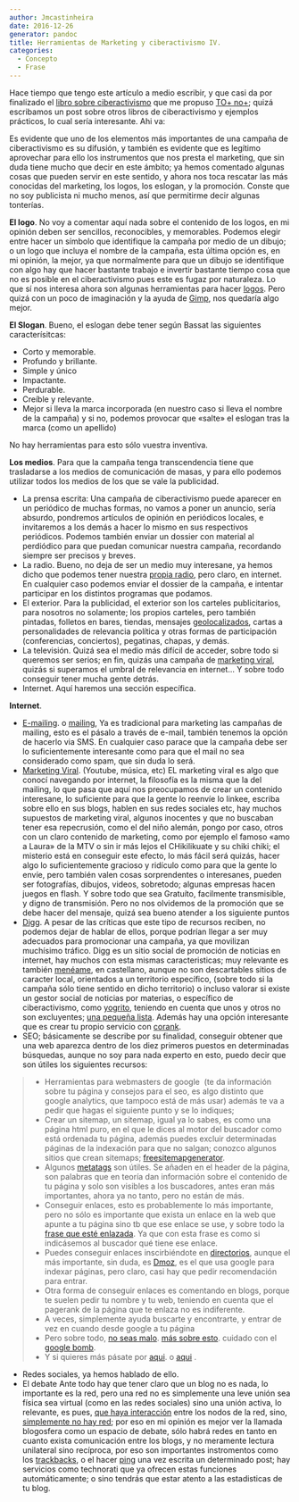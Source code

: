 ```yaml
---
author: Jmcastinheira
date: 2016-12-26
generator: pandoc
title: Herramientas de Marketing y ciberactivismo IV.
categories:
  - Concepto
  - Frase
---
```




Hace tiempo que tengo este artículo a medio escribir, y que casi da por
finalizado el [libro sobre
ciberactivismo](http://entelequia.bligoo.com/content/view/166416/Ciberactivismo_introduccion.html)
que me propuso [TO+ no+](http://www.bligoo.com/user/show/41749); quizá
escribamos un post sobre otros libros de ciberactivismo y ejemplos
prácticos, lo cual sería interesante. Ahi va:

Es evidente que uno de los elementos más importantes de una campaña de
ciberactivismo es su difusión, y también es evidente que es legítimo
aprovechar para ello los instrumentos que nos presta el marketing, que
sin duda tiene mucho que decir en este ámbito; ya hemos comentado
algunas cosas que pueden servir en este sentido, y ahora nos toca
rescatar las más conocidas del marketing, los logos, los eslogan, y la
promoción. Conste que no soy publicista ni mucho menos, así que
permitirme decir algunas tonterías.

**El logo**. No voy a comentar aquí nada sobre el contenido de los
logos, en mi opinión deben ser sencillos, reconocibles, y memorables.
Podemos elegir entre hacer un símbolo que identifique la campaña por
medio de un dibujo; o un logo que incluya el nombre de la campaña, esta
última opción es, en mi opinión, la mejor, ya que normalmente para que
un dibujo se identifique con algo hay que hacer bastante trabajo e
invertir bastante tiempo cosa que no es posible en el ciberactivismo
pues este es fugaz por naturaleza. Lo que sí nos interesa ahora son
algunas herramientas para hacer
[logos](http://es.blinklist.com/Aulo/logo/). Pero quizá con un poco de
imaginación y la ayuda de [Gimp](http://www.gimp.org.es/), nos quedaría
algo mejor.

**El Slogan**. Bueno, el eslogan debe tener según Bassat las siguientes
caracterísitcas:

-   Corto y memorable.
-   Profundo y brillante.
-   Simple y único
-   Impactante.
-   Perdurable.
-   Creíble y relevante.
-   Mejor si lleva la marca incorporada (en nuestro caso si lleva el
    nombre de la campaña) y si no, podemos provocar que «salte» el
    eslogan tras la marca (como un apellido)

No hay herramientas para esto sólo vuestra inventiva.

**Los medios**. Para que la campaña tenga transcendencia tiene que
trasladarse a los medios de comunicación de masas, y para ello podemos
utilizar todos los medios de los que se vale la publicidad.

-   La prensa escrita: Una campaña de ciberactivismo puede aparecer en
    un periódico de muchas formas, no vamos a poner un anuncio, sería
    absurdo, pondremos artículos de opinión en periódicos locales, e
    invitaremos a los demás a hacer lo mismo en sus respectivos
    periódicos. Podemos también enviar un dossier con material al
    perdiódico para que puedan comunicar nuestra campaña, recordando
    siempre ser precisos y breves.
-   La radio. Bueno, no deja de ser un medio muy interesane, ya hemos
    dicho que podemos tener nuestra [propia
    radio](http://mouse.latercera.cl/2003/guiaweb/12/04/index.asp), pero
    claro, en internet. En cualquier caso podemos enviar el dossier de
    la campaña, e intentar participar en los distintos programas que
    podamos.
-   El exterior. Para la publicidad, el exterior son los carteles
    publicitarios, para nosotros no solamente; los propios carteles,
    pero también pintadas, folletos en bares, tiendas, mensajes
    [geolocalizados](http://www.neoteo.com/android-y-el-fin-del-mundo-como-lo-conocemos-5564/pg-2.neo),
    cartas a personalidades de relevancia política y otras formas de
    participación (conferencias, conciertos), pegatinas, chapas, y
    demás.
-   La televisión. Quizá sea el medio más difícil de acceder, sobre todo
    si queremos ser serios; en fin, quizás una campaña de [marketing
    viral](http://es.wikipedia.org/wiki/Marketing_viral), quizás si
    superamos el umbral de relevancia en internet... Y sobre todo
    conseguir tener mucha gente detrás.
-   Internet. Aquí haremos una sección específica.

**Internet**.

-   [E-mailing](http://www.ecaformacion.com/Boletin/boletin_junio2007/eMail-Marketing.htm).
    o [mailing](http://es.wikipedia.org/wiki/Mailing), Ya es tradicional
    para marketing las campañas de mailing, esto es el pásalo a través
    de e-mail, también tenemos la opción de hacerlo via SMS. En
    cualquier caso parace que la campaña debe ser lo suficientemente
    interesante como para que el mail no sea considerado como spam, que
    sin duda lo será.
-   [Marketing Viral](http://es.wikipedia.org/wiki/Marketing_viral).
    (Youtube, música, etc) EL marketing viral es algo que conocí
    navegando por internet, la filosofía es la misma que la del mailing,
    lo que pasa que aquí nos preocupamos de crear un contenido
    interesane, lo suficiente para que la gente lo reenvíe lo linkee,
    escriba sobre ello en sus blogs, hablen en sus redes sociales etc,
    hay muchos supuestos de marketing viral, algunos inocentes y que no
    buscaban tener esa repecrusión, como el del niño alemán, pongo por
    caso, otros con un claro contenido de marketing, como por ejemplo el
    famoso «amo a Laura» de la MTV o sin ir más lejos el CHikilikuate y
    su chiki chiki; el misterio está en conseguir este efecto, lo más
    fácil será quizás, hacer algo lo suficientemente gracioso y ridículo
    como para que la gente lo envíe, pero también valen cosas
    sorprendentes o interesanes, pueden ser fotografías, dibujos,
    videos, sobretodo; algunas empresas hacen juegos en flash. Y sobre
    todo que sea Gratuíto, facilmente transmisible, y digno de
    transmisión. Pero no nos olvidemos de la promoción que se debe hacer
    del mensaje, quizá sea bueno atender a los siguiente puntos
-   [Digg](http://es.wikipedia.org/wiki/Digg). A pesar de las críticas
    que este tipo de recursos reciben, no podemos dejar de hablar de
    ellos, porque podrían llegar a ser muy adecuados para promocionar
    una campaña, ya que movilizan muchísimo tráfico. Digg es un sitio
    social de promoción de noticias en internet, hay muchos con esta
    mismas caracteristicas; muy relevante es también
    [menéame](http://es.wikipedia.org/wiki/Men%C3%A9ame), en castellano,
    aunque no son descartables sitios de caracter local, orientados a un
    territorio específico, (sobre todo si la campaña sólo tiene sentido
    en dicho territorio) o incluso valorar si existe un gestor social de
    noticias por materias, o específico de ciberactivismo, como
    [yogrito](http://www.yogrito.com/), teniendo en cuenta que unos y
    otros no son excluyentes; [una pequeña
    lista](http://www.blogoff.es/2008/01/16/los-10-mejores-clones-de-meneame/).
    Además hay una opción interesante que es crear tu propio servicio
    con [corank](http://es.corank.com/).
-   SEO; básicamente se describe por su finalidad, conseguir obtener que
    una web aparezca dentro de los diez primeros puestos en determinadas
    búsquedas, aunque no soy para nada experto en esto, puedo decir que
    son útiles los siguientes recursos:

> -   Herramientas para webmasters de google  (te da información sobre
>     tu página y consejos para el seo, es algo distinto que google
>     analytics, que tampoco está de más usar) además te va a pedir que
>     hagas el siguiente punto y se lo indiques;
> -   Crear un sitemap, un sitemap, igual ya lo sabes, es como una
>     página html puro, en el que le dices al motor del buscador como
>     está ordenada tu página, además puedes excluir determinadas
>     páginas de la indexación para que no salgan; conozco algunos
>     sitios que crean sitemaps;
>     [freesitemapgenerator](http://www.freesitemapgenerator.com).
> -   Algunos
>     [metatags](http://www.xeoweb.com/buscadores/meta-tag-keywords-description.php)
>     son útiles. Se añaden en el header de la página, son palabras que
>     en teoría dan información sobre el contenido de tu página y solo
>     son visibles a los buscadores, antes eran más importantes, ahora
>     ya no tanto, pero no están de más.
> -   Conseguir enlaces, esto es probablemente lo más importante, pero
>     no sólo es importante que exista un enlace en la web que apunte a
>     tu página sino tb que ese enlace se use, y sobre todo la [frase
>     que esté
>     enlazada](http://www.xeoweb.com/buscadores/anchordenacion.pdf). Ya
>     que con esta frase es como si indicásemos al buscador qué tiene
>     ese enlace.
> -   Puedes conseguir enlaces inscirbiéndote en
>     [directorios](http://www.omnibius.com/directory/GetListByCharact/free),
>     aunque el más importante, sin duda, es
>     [Dmoz](http://www.dmoz.org/), es el que usa google para indexar
>     páginas, pero claro, casi hay que pedir recomendación para entrar.
> -   Otra forma de conseguir enlaces es comentando en blogs, porque te
>     suelen pedir tu nombre y tu web, teniendo en cuenta que el
>     pagerank de la página que te enlaza no es indiferente.
> -   A veces, simplemente ayuda buscarte y encontrarte, y entrar de vez
>     en cuando desde google a tu página
> -   Pero sobre todo, [no seas
>     malo](http://www.xeoweb.com/buscadores/posicionamiento-penalizado.php).
>     [más sobre
>     esto](http://www.webestilo.com/posicionamiento-web/penalizaciones.phtml).
>     cuidado con el [google
>     bomb](http://es.wikipedia.org/wiki/Google_bomb).
> -   Y si quieres más pásate por
>     [aqui](http://www.xeoweb.com/posicionamiento-en-buscadores.php). o
>     [aqui](http://www.seofemenino.com/) .

  -   Redes sociales, ya hemos hablado de ello.
  -   El debate Ante todo hay que tener claro que un blog no es nada, lo
    importante es la red, pero una red no es simplemente una leve unión
    sea física sea virtual (como en las redes sociales) sino una unión
    activa, lo relevante, es pues, [que haya
    interacción](http://www.deugarte.com/7-tesis-sobre-la-blogsfera)
    entre los nodos de la red, sino, [simplemente no hay
    red](http://eadminblog.net/post/2006/09/29/no-son-los-blogs-sino-las-blogosferas);
    por eso en mi opinión es mejor ver la llamada blogosfera como un
    espacio de debate, sólo habrá redes en tanto en cuanto exista
    comunicación entre los blogs, y no meramente lectura unilateral sino
    recíproca, por eso son importantes instromentos como los
    [trackbacks](http://es.wikipedia.org/wiki/Trackback), o el hacer
    [ping](http://es.wikipedia.org/wiki/Pingback) una vez escrita un
    determinado post; hay servicios como technorati que ya ofrecen estas
    funciones automáticamente; o sino tendrás que estar atento a las
    estadisticas de tu blog.
